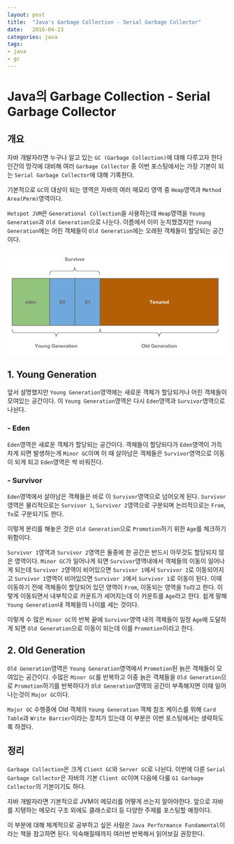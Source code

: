 ```yaml
---
layout: post
title:  "Java's Garbage Collection - Serial Garbage Collector"
date:   2016-04-23
categories: java
tags:
- java
- gc
---
```

# Java의 Garbage Collection - Serial Garbage Collector

## 개요
자바 개발자라면 누구나 알고 있는 `GC (Garbage Collection)`에 대해 다루고자 한다<br/>
인간의 망각에 대비해 여러 `Garbage Collector` 중 이번 포스팅에서는 가장 기본이 되는 `Serial Garbage Collector`에 대해 기록한다.

기본적으로 `GC`의 대상이 되는 영역은 자바의 여러 매모리 영역 중 `Heap`영역과 `Method Area(Perm)`영역이다.

`Hotspot JVM`은 `Generational Collection`을 사용하는데 `Heap`영역을 `Young Generation`과 `Old Generation`으로 나눈다.
이름에서 이미 눈치챘겠지만 `Young Generation`에는 어린 객체들이 `Old Generation`에는 오래된 객체들이 할당되는 공간이다.

![Java Heap](/static/post_image/java_heap.png)

## 1. Young Generation
앞서 설명했지만 `Young Generation`영역에는 새로운 객체가 할당되거나 어린 객체들이 모여있는 공간이다. 이 `Young Generation`영역은 다시 `Eden`영역과 `Survivor`영역으로 나뉜다.

### - Eden
`Eden`영역은 새로운 객체가 할당되는 공간이다. 객체들이 할당되다가 `Eden`영역이 가득차게 되면 발생하는게 `Minor GC`이며 이 때 살아남은 객체들은 `Survivor`영역으로 이동이 되게 되고 `Eden`영역은 싹 비워진다.

### - Survivor
`Eden`영역에서 살아남은 객체들은 바로 이 `Survivor`영역으로 넘어오게 된다. `Survivor`영역은 물리적으로는 `Survivor 1`, `Survivor 2`영역으로 구분되며 논리적으로는 `From`, `To`로 구분되기도 한다.

이렇게 분리를 해놓은 것은 `Old Generation`으로 `Promotion`하기 위한 `Age`를 체크하기 위함이다.

`Survivor 1`영역과 `Survivor 2`영역은 둘중에 한 공간은 반드시 아무것도 할당되지 않은 영역이다.
`Minor GC`가 일어나게 되면 `Survivor`영역내에서 객체들의 이동이 일어나게 되는데 `Survivor 2`영역이 비어있으면 `Survivor 1`에서 `Survivor 2`로 이동되어지고 `Survivor 1`영역이 비어있으면 `Survivor 2`에서 `Survivor 1`로 이동이 된다.
이때 이동하기 전에 객체들이 할당되어 있던 영역이 `From`, 이동되는 영역을 `To`라고 한다. 이렇게 이동되면서 내부적으로 카운트가 세어지는데 이 카운트를 `Age`라고 한다. 쉽게 말해 `Young Generation`내 객체들의 나이를 세는 것이다.

이렇게 수 많은 `Minor GC`의 반복 끝에 `Survivor`영역 내의 객체들이 일정 `Age`에 도달하게 되면 `Old Generation`으로 이동이 되는데 이를 `Promotion`이라고 한다.

## 2. Old Generation
`Old Generation`영역은 `Young Generation`영역에서 `Promotion`된 늙은 객체들이 모여있는 공간이다. 수많은 `Minor GC`를 반복하고 이중 늙은 객체들을 `Old Generation`으로 `Promotion`하기를 반복하다가 `Old Generation`영역의 공간이 부족해지면 이때 일어나는것이 `Major GC`이다.

`Major GC` 수행중에 Old 객체의 `Young Generation` 객체 참조 케이스를 위해 `Card Table`과 `Write Barrier`이라는 장치가 있는데 이 부분은 이번 포스팅에서는 생략하도록 하겠다.


## 정리
`Garbage Collection`은 크게 `Client GC`와 `Server GC`로 나뉜다. 이번에 다룬 `Serial Garbage Collector`은 자바의 기본 `Client GC`이며 다음에 다룰 `G1 Garbage Collector`의 기본이기도 하다.

자바 개발자라면 기본적으로 JVM이 메모리를 어떻게 쓰는지 알아야한다. 앞으로 자바를 지탱하는 메모리 구조 외에도 클래스로더 등 다양한 주제를 포스팅할 예정이다.

이 부분에 대해 체계적으로 공부하고 싶은 사람은 `Java Performance Fundamental`이라는 책을 참고하면 된다. 익숙해질때까지 여러번 반복해서 읽어보길 권장한다.